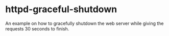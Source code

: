 # httpd-graceful-shutdown

An example on how to gracefully shutdown the web server while giving the requests
30 seconds to finish.

